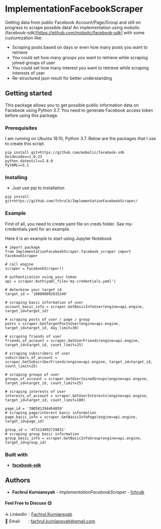 # ImplementationFacebookScraper
Getting data from public Facebook Account/Page/Group and still on progress to scrape possible data! An implementation using mobolic (facebook-sdk)[https://github.com/mobolic/facebook-sdk] with some custumization like:
* Scraping posts based on days or even how many posts you want to retrieve
* You could set how many groups you want to retrieve while scraping joined groups of user
* You could set how many interest you want to retrieve while scraping interests of user
* Re-structured json result for better understanding

## Getting started
This package allows you to get possible public information data on Facebook using Python 3.7. You need to generate Facebook access token before using this package.

### Prerequisites
I am running on Ubuntu 18.10, Python 3.7. Below are the packages that I use to create this script.
```
pip install git+https://github.com/mobolic/facebook-sdk
Unidecode==1.0.23
python_dateutil==2.8.0
PyYAML==5.1
```

### Installing
* Just use pip to installation
```
pip install git+https://github.com/fchrulk/ImplementationFacebookScraper/
```

### Example
First of all, you need to create yaml file on creds folder. See my-credentials.yaml for an example.

Here it is an example to start using Jupyter Notebook
```
# import package
from ImplementationFacebookScraper.facebook_scraper import FacebookScraper

# call engine
scraper = FacebookScraper()

# authentication using your token
api = scraper.Auth(yaml_file='my-credentials.yaml')

# determine your target id
target_id = '100000092035249'

# scraping basic information of user
account_basic_info = scraper.GetBasicInfoUser(engine=api.engine, target_id=target_id)

# scraping posts of user / page / group
posts = scraper.GetTargetPostsUser(engine=api.engine, target_id=target_id, day_limit=30)

# scraping friends of user 
friends_of_account = scraper.GetUserFriends(engine=api.engine, target_id=target_id, count_limit=25)

# scraping subscribers of user 
subscribers_of_account = scraper.GetSubscriberFriends(engine=api.engine, target_id=target_id, count_limit=25)

# scraping groups of user 
groups_of_account = scraper.GetUserJoinedGroups(engine=api.engine, target_id=target_id, count_limit=25)

# scraping interests of user 
interests_of_account = scraper.GetUserInterests(engine=api.engine, target_id=target_id, count_limit=100)

page_id = '390581294464059'
# scraping page/interest basic information
page_basic_info = scraper.GetBasicInfoPage(engine=api.engine, target_id=page_id)

group_id = '473114992729831'
# scraping group basic information
group_basic_info = scraper.GetBasicInfoGroup(engine=api.engine, target_id=group_id)

```

### Built with
* [**facebook-sdk**](https://github.com/mobolic/facebook-sdk)

## Authors

* **Fachrul Kurniansyah** - *ImplementationFacebookScraper* - [fchrulk](https://github.com/fchrulk)

#### Feel Free to Discuss :relieved:
:coffee: LinkedIn&ensp;: [Fachrul Kurniansyah](https://www.linkedin.com/in/fchrulk)<br>
:e-mail: Email&ensp;&ensp;&ensp;&ensp;: fachrul.kurniansyah@gmail.com

